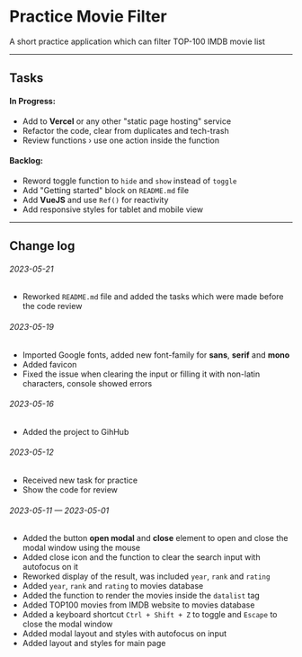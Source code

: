 # Practice Movie Filter

A short practice application which can filter TOP-100 IMDB movie list

---

## Tasks

#### In Progress:

- Add to **Vercel** or any other "static page hosting" service
- Refactor the code, clear from duplicates and tech-trash
- Review functions › use one action inside the function

#### Backlog:

- Reword toggle function to `hide` and `show` instead of `toggle`
- Add "Getting started" block on `README.md` file
- Add **VueJS** and use `Ref()` for reactivity
- Add responsive styles for tablet and mobile view

---

## Change log

###### 2023-05-21

- Reworked `README.md` file and added the tasks which were made before the code review

###### 2023-05-19

- Imported Google fonts, added new font-family for **sans**, **serif** and **mono**
- Added favicon
- Fixed the issue when clearing the input or filling it with non-latin characters, console showed errors

###### 2023-05-16

- Added the project to GihHub

###### 2023-05-12

- Received new task for practice
- Show the code for review

###### 2023-05-11 — 2023-05-01

- Added the button **open modal** and **close** element to open and close the modal window using the mouse
- Added close icon and the function to clear the search input with autofocus on it
- Reworked display of the result, was included `year`, `rank` and `rating`
- Added `year`, `rank` and `rating` to movies database
- Added the function to render the movies inside the `datalist` tag
- Added TOP100 movies from IMDB website to movies database
- Added a keyboard shortcut `Ctrl + Shift + Z` to toggle and `Escape` to close the modal window
- Added modal layout and styles with autofocus on input
- Added layout and styles for main page
